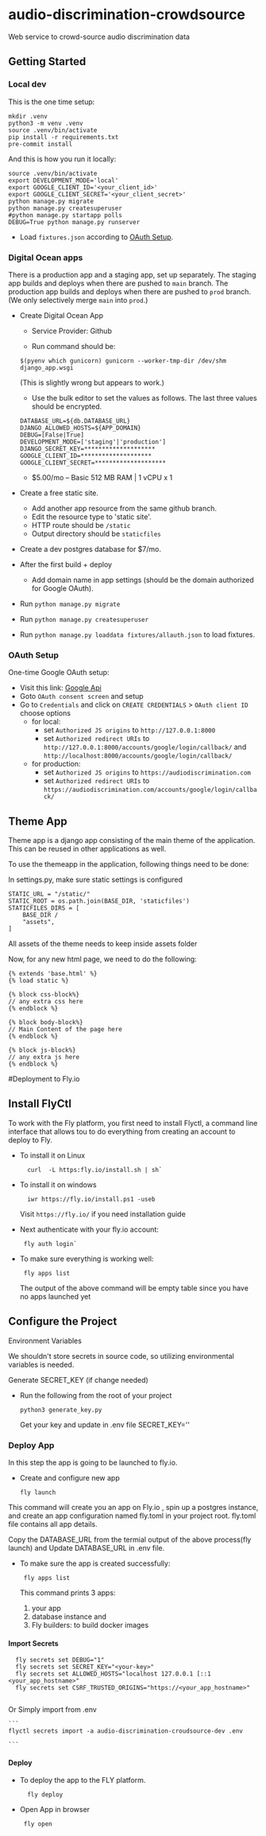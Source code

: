 # audio-discrimination-crowdsource

Web service to crowd-source audio discrimination data

## Getting Started

### Local dev

This is the one time setup:
```
mkdir .venv
python3 -m venv .venv
source .venv/bin/activate
pip install -r requirements.txt
pre-commit install
```

And this is how you run it locally:
```
source .venv/bin/activate
export DEVELOPMENT_MODE='local'
export GOOGLE_CLIENT_ID='<your_client_id>'
export GOOGLE_CLIENT_SECRET='<your_client_secret>'
python manage.py migrate
python manage.py createsuperuser
#python manage.py startapp polls
DEBUG=True python manage.py runserver
```
- Load `fixtures.json` according to [OAuth Setup](#OAuth-Setup).

### Digital Ocean apps

There is a production app and a staging app, set up separately.
The staging app builds and deploys when there are pushed to `main` branch.
The production app builds and deploys when there are pushed to
`prod` branch. (We only selectively merge `main` into `prod`.)

- Create Digital Ocean App
  - Service Provider: Github
  
  - Run command should be:
  ```
  $(pyenv which gunicorn) gunicorn --worker-tmp-dir /dev/shm django_app.wsgi
  ```
  (This is slightly wrong but appears to work.)
  - Use the bulk editor to set the values as follows. The last three
  values should be encrypted.
  ```
  DATABASE_URL=${db.DATABASE_URL}
  DJANGO_ALLOWED_HOSTS=${APP_DOMAIN}
  DEBUG=[False|True]
  DEVELOPMENT_MODE=['staging'|'production']
  DJANGO_SECRET_KEY=********************
  GOOGLE_CLIENT_ID=********************
  GOOGLE_CLIENT_SECRET=********************
  ```
  - $5.00/mo – Basic 512 MB RAM | 1 vCPU  x  1
- Create a free static site.
  - Add another app resource from the same github branch.
  - Edit the resource type to 'static site'.
  - HTTP route should be `/static`
  - Output directory should be `staticfiles`
- Create a dev postgres database for $7/mo.

- After the first build + deploy
  - Add domain name in app settings (should be the domain authorized
  for Google OAuth).

- Run `python manage.py migrate`
- Run `python manage.py createsuperuser`
- Run `python manage.py loaddata fixtures/allauth.json` to load fixtures.

### OAuth Setup

One-time Google OAuth setup:
- Visit this link: [Google Api](https://console.cloud.google.com/apis/dashboard)
- Goto `OAuth consent screen` and setup
- Go to `Credentials` and click on `CREATE CREDENTIALS` > `OAuth client ID` choose options
    - for local:
        - set `Authorized JS origins` to `http://127.0.0.1:8000`
	    - set `Authorized redirect URIs` to
    	`http://127.0.0.1:8000/accounts/google/login/callback/` and
    	`http://localhost:8000/accounts/google/login/callback/`
    - for production:
        - set `Authorized JS origins` to `https://audiodiscrimination.com`
	    - set `Authorized redirect URIs` to
    	`https://audiodiscrimination.com/accounts/google/login/callback/`


## Theme App

Theme app is a django app consisting of the main theme of the application.
This can be reused in other applications as well.

To use the themeapp in the application, following things need to be done:

In settings.py, make sure static settings is configured

```
STATIC_URL = "/static/"
STATIC_ROOT = os.path.join(BASE_DIR, 'staticfiles')
STATICFILES_DIRS = [
    BASE_DIR / 
    "assets",
]
```

All assets of the theme needs to keep inside assets folder

Now, for any new html page, we need to do the following:

```
{% extends 'base.html' %}
{% load static %}

{% block css-block%}
// any extra css here
{% endblock %}

{% block body-block%}
// Main Content of the page here
{% endblock %}

{% block js-block%}
// any extra js here
{% endblock %}

```

#Deployment to Fly.io


## Install FlyCtl

To work with the Fly platform, you first need to install Flyctl, 
a command line interface that allows tou to do everything from creating an account to deploy to Fly.

  - To install it on Linux

    ```  
      curl  -L https:fly.io/install.sh | sh`
    ```

- To install it on windows
    ```
      iwr https://fly.io/install.ps1 -useb
    ```
    
    Visit `https://fly.io/` if you need installation guide
  

- Next authenticate with your fly.io account:
    ```
     fly auth login`
    ```


- To make sure everything is working well:
    ```
     fly apps list
    ```
  The output of the above command will be empty table since you have no apps launched yet


## Configure the Project

  Environment Variables

  We shouldn't store secrets in source code, so utilizing environmental variables is needed.

  Generate SECRET_KEY (if change needed)
  - Run the following from the root of your project
    ```
    python3 generate_key.py
    ```
    Get your key and update in .env file SECRET_KEY='<your-key>'
  

  ### Deploy App

  In this step the app is going to be launched to fly.io.
  
  - Create and configure new app
    ```
    fly launch
    ```
    
  This command will create you an app on Fly.io , spin up a postgres instance, 
  and create an app configuration named fly.toml in your project root. 
  fly.toml file contains all app details.
   
  Copy the DATABASE_URL from the termial output of the above process(fly launch)
    and Update DATABASE_URL in .env file.

  
- To make sure the app is created successfully:

    ```
     fly apps list
    ```

    This command prints 3 apps: 
    1. your app
    2. database instance and 
    3. Fly builders: to build docker images

#### Import Secrets

  ```
    fly secrets set DEBUG="1"
    fly secrets set SECRET_KEY="<your-key>"
    fly secrets set ALLOWED_HOSTS="localhost 127.0.0.1 [::1 <your_app_hostname>" 
    fly secrets set CSRF_TRUSTED_ORIGINS="https://<your_app_hostname>"
    
  ```
    
  Or Simply  import from .env 
    
    ```
    flyctl secrets import -a audio-discrimination-croudsource-dev .env
    
    ```

#### Deploy

- To deploy the app to the FLY platform.
  ```
    fly deploy
  ```

- Open App in browser
    ```  
     fly open
    ```

